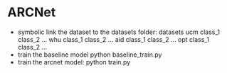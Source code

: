 # ARCNet
- symbolic link the dataset to the datasets folder:
    datasets
        ucm
            class_1
            class_2
            ...
        whu
            class_1
            class_2
            ...
        aid
            class_1
            class_2
            ...
        opt
            class_1
            class_2
            ...
- train the baseline model
    python baseline_train.py
- train the arcnet model:
    python train.py